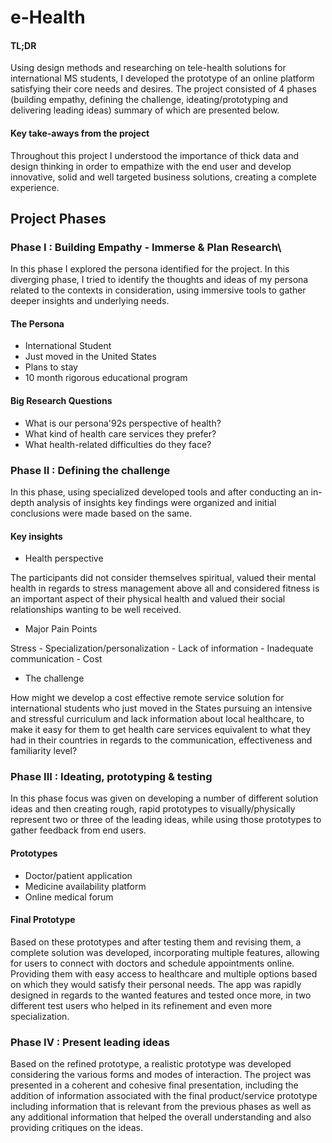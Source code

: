 # e-Health

#### TL;DR

Using design methods and researching on tele-health solutions for international MS students, I developed the prototype of an online platform satisfying their core needs and desires. The project consisted of 4 phases (building empathy, defining the challenge, ideating/prototyping and delivering leading ideas) summary of which are presented below.

#### Key take-aways from the project

Throughout this project I understood the importance of thick data and design thinking in order to empathize with the end user and develop innovative, solid and well targeted business solutions, creating a complete experience.

## Project Phases

### Phase I : Building Empathy - Immerse & Plan Research\
In this phase I explored the persona identified for the project. In this diverging phase, I tried to identify the thoughts and ideas of my persona related to the contexts in consideration, using immersive tools to gather deeper insights and underlying needs.

#### The Persona

- International Student
- Just moved in the United States
- Plans to stay
- 10 month rigorous educational program

#### Big Research Questions
- What is our persona\'92s perspective of health?
- What kind of health care services they prefer?
- What health-related difficulties do they face? 

### Phase II : Defining the challenge
In this phase, using specialized developed tools and after conducting an in-depth analysis of insights key findings were organized and initial conclusions were made based on the same.

#### Key insights

- Health perspective

The participants did not consider themselves spiritual, valued their mental health in regards to stress management above all and considered fitness is an important aspect of their physical health and valued their social relationships wanting to be well received.

- Major Pain Points

Stress - Specialization/personalization - Lack of information - Inadequate communication - Cost

- The challenge

How might we develop a cost effective remote service solution for international students who just moved in the States pursuing an intensive and stressful curriculum and lack information about local healthcare, to make it easy for them to get health care services equivalent to what they had in their countries in regards to the communication, effectiveness and familiarity level?


### Phase III : Ideating, prototyping & testing

In this phase focus was given on developing a number of different solution ideas and then creating rough, rapid prototypes to visually/physically represent two or three of the leading ideas, while using those prototypes to gather feedback from end users.

#### Prototypes

- Doctor/patient application
- Medicine availability platform
- Online medical forum

#### Final Prototype
Based on these prototypes and after testing them and revising them, a complete solution was developed, incorporating multiple features, allowing for users to connect with doctors and schedule appointments online. Providing them with easy access to healthcare and multiple options based on which they would satisfy their personal needs. The app was rapidly designed in regards to the wanted features and tested once more, in two different test users who helped in its refinement and even more specialization.


### Phase IV : Present leading ideas

Based on the refined prototype, a realistic prototype was developed considering the various forms and modes of interaction. The project was presented in a coherent and cohesive final presentation, including the addition of information associated with the final product/service prototype including information that is relevant from the previous phases as well as any additional information that helped the overall understanding and also providing critiques on the ideas.
